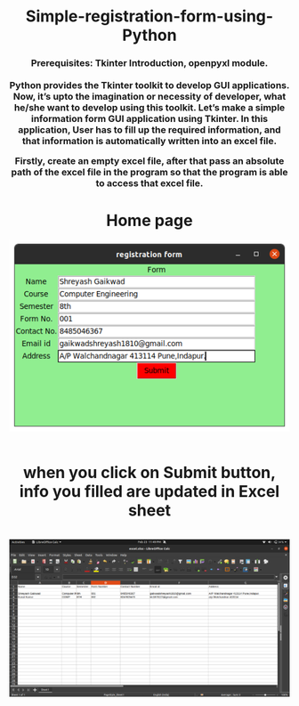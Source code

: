 
<h1 align="center">Simple-registration-form-using-Python</h1>
<h3 align="center" color="blue">Prerequisites: Tkinter Introduction, openpyxl module.<br></br>
Python provides the Tkinter toolkit to develop GUI applications. Now, it’s upto the imagination or necessity of developer, what he/she want to develop using this toolkit. Let’s make a simple information form GUI application using Tkinter. In this application, User has to fill up the required information, and that information is automatically written into an excel file.

Firstly, create an empty excel file, after that pass an absolute path of the excel file in the program so that the program is able to access that excel file.</h3>

<h1 align="center">Home page</h1>
<img align="center"  src = "IG/img1.png"><br><br>
<h1 align="center">when you click on Submit button, info you filled are updated in Excel sheet</h1><br>
<img align="center"  src = "IG/img2.png"><br><br>
